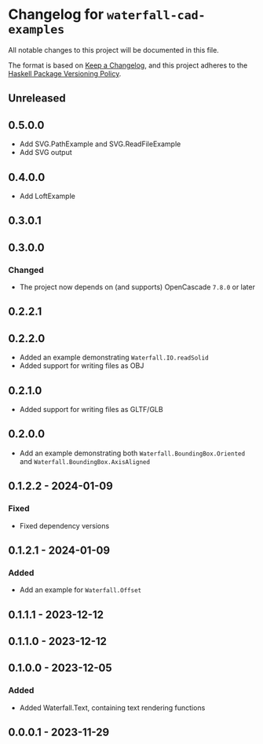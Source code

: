 # Changelog for `waterfall-cad-examples`

All notable changes to this project will be documented in this file.

The format is based on [Keep a Changelog](https://keepachangelog.com/en/1.0.0/),
and this project adheres to the
[Haskell Package Versioning Policy](https://pvp.haskell.org/).

## Unreleased

## 0.5.0.0

- Add SVG.PathExample and SVG.ReadFileExample
- Add SVG output

## 0.4.0.0

- Add LoftExample

## 0.3.0.1

## 0.3.0.0

### Changed

- The project now depends on (and supports) OpenCascade `7.8.0` or later

## 0.2.2.1

## 0.2.2.0

- Added an example demonstrating `Waterfall.IO.readSolid`
- Added support for writing files as OBJ

## 0.2.1.0

- Added support for writing files as GLTF/GLB

## 0.2.0.0

- Add an example demonstrating both `Waterfall.BoundingBox.Oriented` and `Waterfall.BoundingBox.AxisAligned`

## 0.1.2.2 - 2024-01-09 

### Fixed

- Fixed dependency versions

## 0.1.2.1 - 2024-01-09 

### Added 

- Add an example for `Waterfall.Offset`

## 0.1.1.1 - 2023-12-12 

## 0.1.1.0 - 2023-12-12 

## 0.1.0.0 - 2023-12-05 

### Added

- Added Waterfall.Text, containing text rendering functions

## 0.0.0.1 - 2023-11-29

